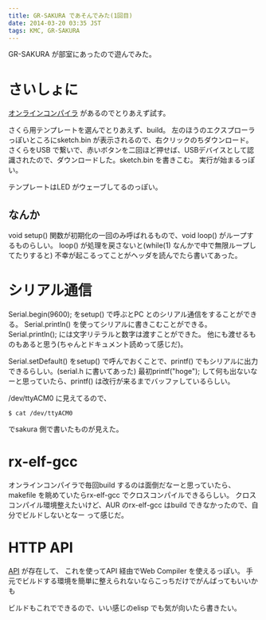 ```yaml
---
title: GR-SAKURA であそんでみた(1回目)
date: 2014-03-20 03:35 JST
tags: KMC, GR-SAKURA
---
```

GR-SAKURA が部室にあったので遊んでみた。

# さいしょに
[オンラインコンパイラ](http://japan.renesas.com/gr) があるのでとりあえず試す。

さくら用テンプレートを選んでとりあえず、build。
左のほうのエクスプローラっぽいところにsketch.bin が表示されるので、右クリックのちダウンロード。
さくらをUSB で繋いで、赤いボタンを二回ほど押せば、USBデバイスとして認識されたので、ダウンロードした。sketch.bin を書きこむ。
実行が始まるっぽい。

テンプレートはLED がウェーブしてるのっぽい。

## なんか
void setup() 関数が初期化の一回のみ呼ばれるもので、void loop() がループするものらしい。
loop() が処理を戻さないと(while(1) なんかで中で無限ループしてたりすると) 不幸が起こるってことがヘッダを読んでたら書いてあった。

# シリアル通信
Serial.begin(9600); をsetup() で呼ぶとPC とのシリアル通信をすることができる。
Serial.println() を使ってシリアルに書きこむことができる。
Serial.println(); には文字リテラルと数字は渡すことができた。 他にも渡せるものもあると思う(ちゃんとドキュメント読めって感じだ)。

Serial.setDefault() をsetup() で呼んでおくことで、printf() でもシリアルに出力できるらしい。(serial.h に書いてあった)
最初printf("hoge"); して何も出ないなーと思っていたら、printf() は改行が来るまでバッファしているらしい。

/dev/ttyACM0 に見えてるので、

    $ cat /dev/ttyACM0

でsakura 側で書いたものが見えた。

# rx-elf-gcc
オンラインコンパイラで毎回build するのは面倒だなーと思っていたら、makefile を眺めていたらrx-elf-gcc でクロスコンパイルできるらしい。
クロスコンパイル環境整えたいけど、AUR のrx-elf-gcc はbuild できなかったので、自分でビルドしないとなー って感じだ。

# HTTP API
[API](http://tool-cloud.renesas.com/Renesas/ref/api.html) が存在して、
これを使ってAPI 経由でWeb Compiler を使えるっぽい。
手元でビルドする環境を簡単に整えられないならこっちだけでがんばってもいいかも

ビルドもこれでできるので、いい感じのelisp でも気が向いたら書きたい。
